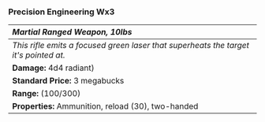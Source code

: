 ### Precision Engineering Wx3

| _Martial Ranged Weapon, 10lbs_ | 
|:-------------|
| _This rifle emits a focused green laser that superheats the target it's pointed at._ | 
| **Damage:** 4d4 radiant) |
| **Standard Price:** 3 megabucks |
| **Range:** (100/300) |
| **Properties:** Ammunition, reload (30), two-handed |